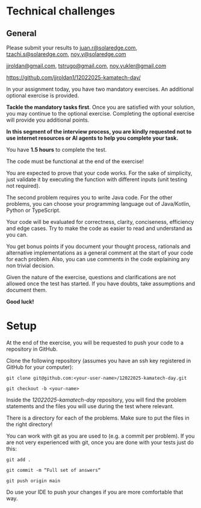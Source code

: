 # Technical challenges

## General

Please submit your results to 
juan.r@solaredge.com, tzachi.s@solaredge.com, noy.y@solaredge.com

jjroldan@gmail.com, tstrugo@gmail.com, noy.yukler@gmail.com


https://github.com/jjroldan1/12022025-kamatech-day/

In your assignment today, you have two mandatory exercises. An additional optional exercise is provided.

**Tackle the mandatory tasks first**. Once you are satisfied with your solution, you may continue to the optional exercise. Completing the optional exercise will provide you additional points.

**In this segment of the interview process, you are kindly requested not to use internet resources or AI agents to help you complete your task.**

You have **1.5 hours** to complete the test.

The code must be functional at the end of the exercise!

You are expected to prove that your code works. For the sake of simplicity, just validate it by executing the function with different inputs (unit testing not required).

The second problem requires you to write Java code. For the other problems, you can choose your programming language out of Java/Kotlin, Python or TypeScript.

Your code will be evaluated for correctness, clarity, conciseness, efficiency and edge cases. Try to make the code as easier to read and understand as you can.

You get bonus points if you document your thought process, rationals and alternative implementations as a general comment at the start of your code for each problem. Also, you can use comments in the code explaining any non trivial decision.

Given the nature of the exercise, questions and clarifications are not allowed once the test has started. If you have doubts, take assumptions and document them.


**Good luck!**

# Setup

At the end of the exercise, you will be requested to push your code to a repository in GitHub.

Clone the following repository (assumes you have an ssh key registered in GitHub for your computer):

```
git clone git@github.com:<your-user-name>/12022025-kamatech-day.git

git checkout -b <your-name>
```

Inside the _12022025-kamatech-day_ repository, you will find the problem statements and the files you will use during the test where relevant.

There is a directory for each of the problems. Make sure to put the files in the right directory!

You can work with git as you are used to (e.g. a commit per problem). If you are not very experienced with git, once you are done with your tests just do this:

```
git add .

git commit -m “Full set of answers“

git push origin main
```

Do use your IDE to push your changes if you are more comfortable that way.
